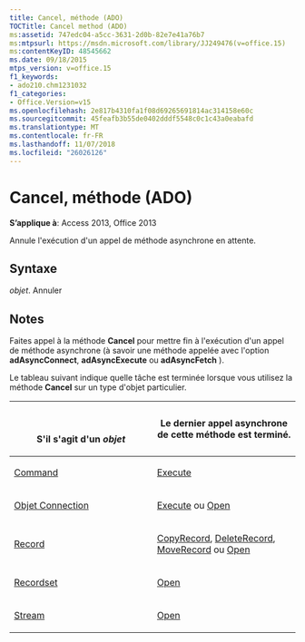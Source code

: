 ```yaml
---
title: Cancel, méthode (ADO)
TOCTitle: Cancel method (ADO)
ms:assetid: 747edc04-a5cc-3631-2d0b-82e7e41a76b7
ms:mtpsurl: https://msdn.microsoft.com/library/JJ249476(v=office.15)
ms:contentKeyID: 48545662
ms.date: 09/18/2015
mtps_version: v=office.15
f1_keywords:
- ado210.chm1231032
f1_categories:
- Office.Version=v15
ms.openlocfilehash: 2e817b4310fa1f08d69265691814ac314158e60c
ms.sourcegitcommit: 45feafb3b55de0402dddf5548c0c1c43a0eabafd
ms.translationtype: MT
ms.contentlocale: fr-FR
ms.lasthandoff: 11/07/2018
ms.locfileid: "26026126"
---
```

# <a name="cancel-method-ado"></a>Cancel, méthode (ADO)

**S’applique à**: Access 2013, Office 2013

Annule l'exécution d'un appel de méthode asynchrone en attente.

## <a name="syntax"></a>Syntaxe

*objet*. Annuler

## <a name="remarks"></a>Notes

Faites appel à la méthode **Cancel** pour mettre fin à l'exécution d'un appel de méthode asynchrone (à savoir une méthode appelée avec l'option **adAsyncConnect**, **adAsyncExecute** ou **adAsyncFetch** ).

Le tableau suivant indique quelle tâche est terminée lorsque vous utilisez la méthode **Cancel** sur un type d'objet particulier.

<table>
<colgroup>
<col style="width: 50%" />
<col style="width: 50%" />
</colgroup>
<thead>
<tr class="header">
<th><p><br />

S'il s'agit d'un <em>objet</em></p></th>
<th><p>Le dernier appel asynchrone de cette méthode est terminé.</p></th>
</tr>
</thead>
<tbody>
<tr class="odd">
<td><p><a href="command-object-ado.md">Command</a></p></td>
<td><p><a href="https://docs.microsoft.com/office/vba/access/concepts/miscellaneous/execute-method-ado-command">Execute</a></p></td>
</tr>
<tr class="even">
<td><p><a href="connection-object-ado.md">Objet Connection</a></p></td>
<td><p><a href="https://docs.microsoft.com/office/vba/access/concepts/miscellaneous/execute-method-ado-connection">Execute</a> ou <a href="open-method-ado-connection.md">Open</a></p></td>
</tr>
<tr class="odd">
<td><p><a href="record-object-ado.md">Record</a></p></td>
<td><p><a href="copyrecord-method-ado.md">CopyRecord</a>, <a href="deleterecord-method-ado.md">DeleteRecord</a>, <a href="moverecord-method-ado.md">MoveRecord</a> ou <a href="open-method-ado-record.md">Open</a></p></td>
</tr>
<tr class="even">
<td><p><a href="recordset-object-ado.md">Recordset</a></p></td>
<td><p><a href="open-method-ado-recordset.md">Open</a></p></td>
</tr>
<tr class="odd">
<td><p><a href="stream-object-ado.md">Stream</a></p></td>
<td><p><a href="open-method-ado-stream.md">Open</a></p></td>
</tr>
</tbody>
</table>

